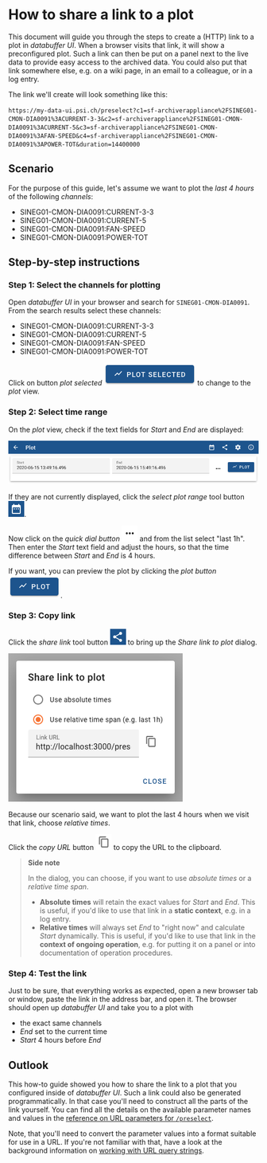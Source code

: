 # How to share a link to a plot

This document will guide you through the steps to create a (HTTP) link to a plot in _databuffer UI_. When a browser visits that link, it will show a preconfigured plot. Such a link can then be put on a panel next to the live data to provide easy access to the archived data. You could also put that link somewhere else, e.g. on a wiki page, in an email to a colleague, or in a log entry.

The link we'll create will look something like this:

`https://my-data-ui.psi.ch/preselect?c1=sf-archiverappliance%2FSINEG01-CMON-DIA0091%3ACURRENT-3-3&c2=sf-archiverappliance%2FSINEG01-CMON-DIA0091%3ACURRENT-5&c3=sf-archiverappliance%2FSINEG01-CMON-DIA0091%3AFAN-SPEED&c4=sf-archiverappliance%2FSINEG01-CMON-DIA0091%3APOWER-TOT&duration=14400000`

## Scenario

For the purpose of this guide, let's assume we want to plot the _last 4 hours_ of the following _channels_:

- SINEG01-CMON-DIA0091:CURRENT-3-3
- SINEG01-CMON-DIA0091:CURRENT-5
- SINEG01-CMON-DIA0091:FAN-SPEED
- SINEG01-CMON-DIA0091:POWER-TOT

## Step-by-step instructions

### Step 1: Select the channels for plotting

Open _databuffer UI_ in your browser and search for `SINEG01-CMON-DIA0091`. From the search results select these channels:

- SINEG01-CMON-DIA0091:CURRENT-3-3
- SINEG01-CMON-DIA0091:CURRENT-5
- SINEG01-CMON-DIA0091:FAN-SPEED
- SINEG01-CMON-DIA0091:POWER-TOT

Click on button _plot selected_ ![plot selected](../images/button_plot_selected.png) to change to the _plot_ view.

### Step 2: Select time range

On the _plot_ view, check if the text fields for _Start_ and _End_ are displayed:

![plot range](../images/plot_range.png)

If they are not currently displayed, click the _select plot range_ tool button ![select plot range](../images/tool_button_select_plot_range.png).

Now click on the _quick dial button_ ![quick dial button](../images/button_quick_dial.png) and from the list select "last 1h". Then enter the _Start_ text field and adjust the hours, so that the time difference between _Start_ and _End_ is 4 hours.

If you want, you can preview the plot by clicking the _plot button_ ![plot button](../images/button_plot.png).

### Step 3: Copy link

Click the _share link_ tool button ![share link](../images/tool_button_share.png) to bring up the _Share link to plot_ dialog.

![share link to plot dialog](../images/dialog_share_link_to_plot.png)

Because our scenario said, we want to plot the last 4 hours when we visit that link, choose _relative times_.

Click the _copy URL_ button ![copy URL](../images/button_copy.png) to copy the URL to the clipboard.

> **Side note**
>
> In the dialog, you can choose, if you want to use _absolute times_ or a _relative time span_.
>
> - **Absolute times** will retain the exact values for _Start_ and _End_. This is useful, if you'd like to use that link in a **static context**, e.g. in a log entry.
> - **Relative times** will always set _End_ to "right now" and calculate _Start_ dynamically. This is useful, if you'd like to use that link in the **context of ongoing operation**, e.g. for putting it on a panel or into documentation of operation procedures.

### Step 4: Test the link

Just to be sure, that everything works as expected, open a new browser tab or window, paste the link in the address bar, and open it. The browser should open up _databuffer UI_ and take you to a plot with

- the exact same channels
- _End_ set to the current time
- _Start_ 4 hours before _End_

## Outlook

This how-to guide showed you how to share the link to a plot that you configured inside of _databuffer UI_. Such a link could also be generated programmatically. In that case you'll need to construct all the parts of the link yourself. You can find all the details on the available parameter names and values in the [reference on URL parameters for `/preselect`][reference].

Note, that you'll need to convert the parameter values into a format suitable for use in a URL. If you're not familiar with that, have a look at the background information on [working with URL query strings][query strings].

[query strings]: ../background/query_strings.md
[reference]: ../reference/url_params_preselect.md
